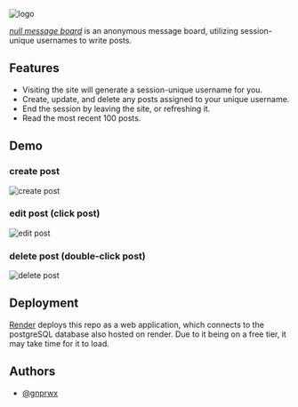 ![logo](https://i.ibb.co/bzMpCGN/logo.png)
 
 *[null message board](https://nullmb.onrender.com)* is an anonymous message board, utilizing session-unique usernames to write posts.


## Features

- Visiting the site will generate a session-unique username for you.
- Create, update, and delete any posts assigned to your unique username.
- End the session by leaving the site, or refreshing it.
- Read the most recent 100 posts.


## Demo

### create post
![create post](https://i.ibb.co/XCTBkSw/create-post.gif)
### edit post (click post)
![edit post](https://i.ibb.co/FqMFQf9/edit-post.gif)
### delete post (double-click post)
![delete post](https://i.ibb.co/kBh5YZV/delete-post.gif)
## Deployment

[Render](https://render.com) deploys this repo as a web application, which connects to the postgreSQL database also hosted on render. Due to it being on a free tier, it may take time for it to load.


## Authors

- [@gnprwx](https://www.github.com/gnprwx)

